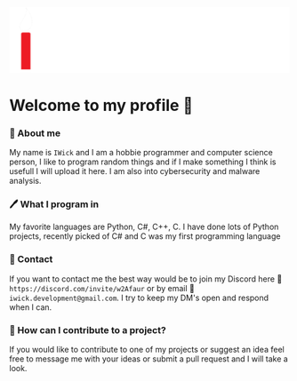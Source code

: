 ![LogoBanner](https://raw.githubusercontent.com/IWickGames/IWickGames/main/IWickBanner.svg)
# Welcome to my profile 👋

### 📣 About me
My name is `IWick` and I am a hobbie programmer and computer science person, I like to program random things and if I make something I think is usefull I will upload it here. I am also into cybersecurity and malware analysis.

### 🖊 What I program in
My favorite languages are Python, C#, C++, C. I have done lots of Python projects, recently picked of C# and C was my first programming language

### 📩 Contact
If you want to contact me the best way would be to join my Discord here 💬`https://discord.com/invite/w2Afaur` or by email 📨`iwick.development@gmail.com`. I try to keep my DM's open and respond when I can.

### 📌 How can I contribute to a project?
If you would like to contribute to one of my projects or suggest an idea feel free to message me with your ideas or submit a pull request and I will take a look.
